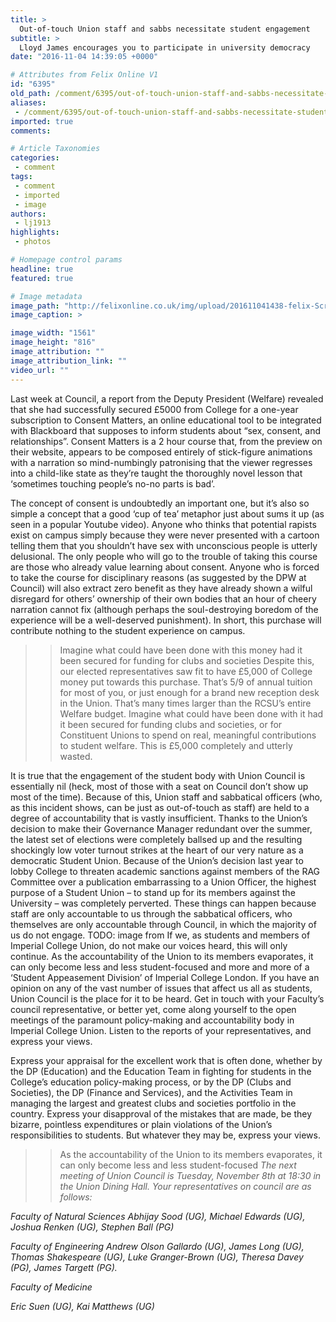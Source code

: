```yaml
---
title: >
  Out-of-touch Union staff and sabbs necessitate student engagement
subtitle: >
  Lloyd James encourages you to participate in university democracy
date: "2016-11-04 14:39:05 +0000"

# Attributes from Felix Online V1
id: "6395"
old_path: /comment/6395/out-of-touch-union-staff-and-sabbs-necessitate-student-engagement
aliases:
 - /comment/6395/out-of-touch-union-staff-and-sabbs-necessitate-student-engagement
imported: true
comments:

# Article Taxonomies
categories:
 - comment
tags:
 - comment
 - imported
 - image
authors:
 - lj1913
highlights:
 - photos

# Homepage control params
headline: true
featured: true

# Image metadata
image_path: "http://felixonline.co.uk/img/upload/201611041438-felix-Screen Shot 2016-11-04 at 14.37.55.png"
image_caption: >

image_width: "1561"
image_height: "816"
image_attribution: ""
image_attribution_link: ""
video_url: ""
---
```


Last week at Council, a report from the Deputy President (Welfare) revealed that she had successfully secured £5000 from College for a one-year subscription to Consent Matters, an online educational tool to be integrated with Blackboard that supposes to inform students about “sex, consent, and relationships”. Consent Matters is a 2 hour course that, from the preview on their website, appears to be composed entirely of stick-figure animations with a narration so mind-numbingly patronising that the viewer regresses into a child-like state as they’re taught the thoroughly novel lesson that ‘sometimes touching people’s no-no parts is bad’.

The concept of consent is undoubtedly an important one, but it’s also so simple a concept that a good ‘cup of tea’ metaphor just about sums it up (as seen in a popular Youtube video). Anyone who thinks that potential rapists exist on campus simply because they were never presented with a cartoon telling them that you shouldn’t have sex with unconscious people is utterly delusional. The only people who will go to the trouble of taking this course are those who already value learning about consent. Anyone who is forced to take the course for disciplinary reasons (as suggested by the DPW at Council) will also extract zero benefit as they have already shown a wilful disregard for others’ ownership of their own bodies that an hour of cheery narration cannot fix (although perhaps the soul-destroying boredom of the experience will be a well-deserved punishment). In short, this purchase will contribute nothing to the student experience on campus.
> > Imagine what could have been done with this money had it been secured for funding for clubs and societies
Despite this, our elected representatives saw fit to have £5,000 of College money put towards this purchase. That’s 5/9 of annual tuition for most of you, or just enough for a brand new reception desk in the Union. That’s many times larger than the RCSU’s entire Welfare budget. Imagine what could have been done with it had it been secured for funding clubs and societies, or for Constituent Unions to spend on real, meaningful contributions to student welfare. This is £5,000 completely and utterly wasted.

It is true that the engagement of the student body with Union Council is essentially nil (heck, most of those with a seat on Council don’t show up most of the time). Because of this, Union staff and sabbatical officers (who, as this incident shows, can be just as out-of-touch as staff) are held to a degree of accountability that is vastly insufficient. Thanks to the Union’s decision to make their Governance Manager redundant over the summer, the latest set of elections were completely ballsed up and the resulting shockingly low voter turnout strikes at the heart of our very nature as a democratic Student Union. Because of the Union’s decision last year to lobby College to threaten academic sanctions against members of the RAG Committee over a publication embarrassing to a Union Officer, the highest purpose of a Student Union – to stand up for its members against the University – was completely perverted. These things can happen because staff are only accountable to us through the sabbatical officers, who themselves are only accountable through Council, in which the majority of us do not engage.
TODO: image from
If we, as students and members of Imperial College Union, do not make our voices heard, this will only continue. As the accountability of the Union to its members evaporates, it can only become less and less student-focused and more and more of a ‘Student Appeasement Division’ of Imperial College London. If you have an opinion on any of the vast number of issues that affect us all as students, Union Council is the place for it to be heard. Get in touch with your Faculty’s council representative, or better yet, come along yourself to the open meetings of the paramount policy-making and accountability body in Imperial College Union. Listen to the reports of your representatives, and express your views.

Express your appraisal for the excellent work that is often done, whether by the DP (Education) and the Education Team in fighting for students in the College’s education policy-making process, or by the DP (Clubs and Societies), the DP (Finance and Services), and the Activities Team in managing the largest and greatest clubs and societies portfolio in the country. Express your disapproval of the mistakes that are made, be they bizarre, pointless expenditures or plain violations of the Union’s responsibilities to students. But whatever they may be, express your views.
> > As the accountability of the Union to its members evaporates, it can only become less and less student-focused
_The next meeting of Union Council is Tuesday, November 8th at 18:30 in the Union Dining Hall. Your representatives on council are as follows:_

_Faculty of Natural Sciences Abhijay Sood (UG), Michael Edwards (UG), Joshua Renken (UG), Stephen Ball (PG)_

_Faculty of Engineering  Andrew Olson Gallardo (UG), James Long (UG), Thomas Shakespeare (UG), Luke Granger-Brown (UG), Theresa Davey (PG), James Targett (PG)._

_Faculty of Medicine_

_Eric Suen (UG), Kai Matthews (UG)_
